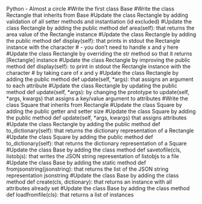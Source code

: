 Python - Almost a circle
#Write the first class Base
#Write the class Rectangle that inherits from Base
#Update the class Rectangle by adding validation of all setter methods and instantiation (id excluded)
#Update the class Rectangle by adding the public method def area(self): that returns the area value of the Rectangle instance
#Update the class Rectangle by adding the public method def display(self): that prints in stdout the Rectangle instance with the character # - you don’t need to handle x and y here
#Update the class Rectangle by overriding the str method so that it returns [Rectangle] instance
#Update the class Rectangle by improving the public method def display(self): to print in stdout the Rectangle instance with the character # by taking care of x and y
#Update the class Rectangle by adding the public method def update(self, *args): that assigns an argument to each attribute
#Update the class Rectangle by updating the public method def update(self, *args): by changing the prototype to update(self, *args, kwargs) that assigns a key/value argument to attributes
#Write the class Square that inherits from Rectangle
#Update the class Square by adding the public getter and setter size
#Update the class Square by adding the public method def update(self, *args, kwargs) that assigns attributes
#Update the class Rectangle by adding the public method def to_dictionary(self): that returns the dictionary representation of a Rectangle
#Update the class Square by adding the public method def to_dictionary(self): that returns the dictionary representation of a Square
#Update the class Base by adding the class method def savetofile(cls, listobjs): that writes the JSON string representation of listobjs to a file
#Update the class Base by adding the static method def fromjsonstring(jsonstring): that returns the list of the JSON string representation jsonstring
#Update the class Base by adding the class method def create(cls, dictionary): that returns an instance with all attributes already set
#Update the class Base by adding the class method def loadfromfile(cls): that returns a list of instances
